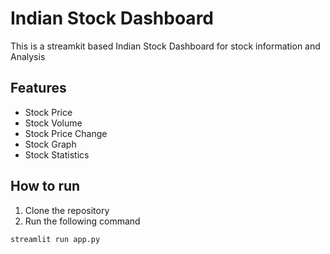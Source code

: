 # Indian Stock Dashboard 
 This is a streamkit based Indian Stock Dashboard for stock information and Analysis
 
## Features
- Stock Price
- Stock Volume
- Stock Price Change
- Stock Graph
- Stock Statistics

## How to run
1. Clone the repository
2. Run the following command
```bash
streamlit run app.py
```





